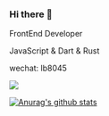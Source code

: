 ### Hi there 👋

FrontEnd Developer

JavaScript & Dart & Rust 

wechat: lb8045

![](https://visitor-badge.glitch.me/badge?page_id=Simon-Bin.Simon-Bin)

[![Anurag's github stats](https://github-readme-stats.vercel.app/api?username=Simon-bin)](https://github.com/anuraghazra/github-readme-stats)
